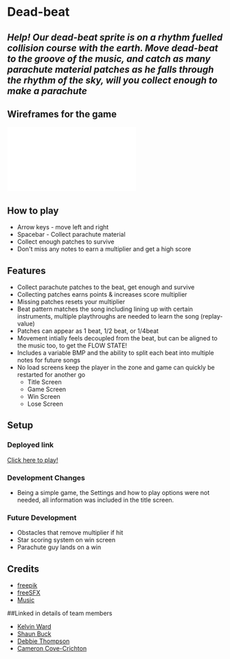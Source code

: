 # **Dead-beat**
## *Help! Our dead-beat sprite is on a rhythm fuelled collision course with the earth. Move dead-beat to the groove of the music, and catch as many parachute material patches as he falls through the rhythm of the sky, will you collect enough to make a parachute*

## Wireframes for the game

![wireframes](./wireframes/dead-beat-wireframes.pdf)

## How to play

* Arrow keys - move left and right
* Spacebar - Collect parachute material
* Collect enough patches to survive
* Don't miss any notes to earn a multiplier and get a high score

## Features

- Collect parachute patches to the beat, get enough and survive
- Collecting patches earns points & increases score multiplier
- Missing patches resets your multiplier
- Beat pattern matches the song including lining up with certain instruments, multiple playthroughs are needed to learn the song (replay-value)
- Patches can appear as 1 beat, 1/2 beat, or 1/4beat
- Movement intially feels decoupled from the beat, but can be aligned to the music too, to get the FLOW STATE!
- Includes a variable BMP and the ability to split each beat into multiple notes for future songs
- No load screens keep the player in the zone and game can quickly be restarted for another go
    - Title Screen
    - Game Screen
    - Win Screen
    - Lose Screen

## Setup

### Deployed link

[Click here to play!](https://debbiect246.github.io/dead-beat/)


### Development Changes

* Being a simple game, the Settings and how to play options were not needed, all information was included in the title screen.

### Future Development

* Obstacles that remove multiplier if hit
* Star scoring system on win screen
* Parachute guy lands on a win


## Credits

* [freepik](https://www.freepik.com/search?color=orange&format=search&query=patches&type=icon)
* [freeSFX](https://freesfx.co.uk/)
* [Music](https://soundcloud.com/alexproductionsmusic/energetic-rock-vlog-music-by-efficsounds-alex-productions-free-music-hiking-free-music)

##Linked in details of team members
* [Kelvin Ward](https://www.linkedin.com/in/kelvinhere/)
* [Shaun Buck](https://www.linkedin.com/in/shaun-buck-749093221/)
* [Debbie Thompson](//www.linkedin.com/in/debbie-thompson-1baa4733/)
* [Cameron Cove-Crichton](https://www.linkedin.com/in/cameron-cove-crichton-8aa332198/)

